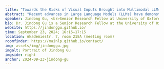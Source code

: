 ```yaml
---
title: "Towards the Risks of Visual Inputs Brought into Multimodal LLMs"
abstract: "Recent advances in Large Language Models (LLMs) have demonstrated remarkable capabilities in processing and reasoning with textual data. By incorporating visual inputs, Multimodal LLMs extend these capabilities to understand and interpret images, achieving impressive results. Techniques such as Prompting, Chain-of-Thought Reasoning, and Alignment have been particularly effective in enhancing image understanding. In this talk, I will present my research on the risks associated with integrating visual inputs into Multimodal LLMs. Specifically, I will talk about how adversarial images can fool multiple prompts, mislead Chain-of-Thought inferences, and jailbreak the alignment of Multimodal LLMs. At the end, I will also discuss potential mitigation strategies of the risks."
speaker: Jindong Gu, <br>Senior Research Fellow at University of Oxford and Faculty Researcher at Google Deepmind
bio: Dr. Jindong Gu is a Senior Research Fellow at the University of Oxford. He also works at Google DeepMind as a faculty researcher in the Gemini Safety team. Prior to this, he received his Ph.D. degree from the LMU Munich in 2022, supervised by Volker Tresp. He has experience working at Google Brain, Microsoft Research, Tencent AI Lab, and Siemens Technology. His research focuses on AI Safety, especially, the safety of visual perception models, foundation models as well as general-purposed systems.
website: https://jindonggu.github.io/
time: September 23, 2024; 16:15–17:15
location: Akademiestr. 7, room 218A (meeting room)
roomfinder: https://mainlp.github.io/contact/
img: assets/img/jindonggu.jpg
imgalt: Portrait of Jindong Gu
imgside: right
anchor: 2024-09-23-jindong-gu
---
```

